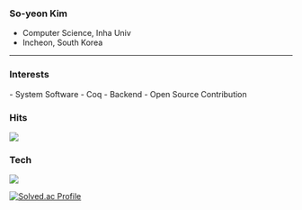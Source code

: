 ### So-yeon Kim
- Computer Science, Inha Univ
- Incheon, South Korea
<hr>

<h3>Interests</h3>
- System Software
- Coq
- Backend
- Open Source Contribution

<h3>Hits</h3>
<a href="https://hits.seeyoufarm.com"><img src="https://hits.seeyoufarm.com/api/count/incr/badge.svg?url=https%3A%2F%2Fgithub.com%2Fkaswhy&count_bg=%238DBEDD&title_bg=%23E59A9A&icon=&icon_color=%23FFFFFF&title=HITS&edge_flat=false"/></a>

<h3>Tech</h3>
<img src="https://img.shields.io/badge/C++-00599C?style=flat-square&logo=Cplusplus&logoColor=white"/></a>

[![Solved.ac Profile](http://mazassumnida.wtf/api/v2/generate_badge?boj=lily7472)](https://solved.ac/lily7472/)
